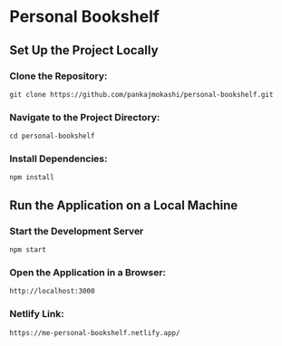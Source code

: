 # Personal Bookshelf

## Set Up the Project Locally
### Clone the Repository:
    git clone https://github.com/pankajmokashi/personal-bookshelf.git

### Navigate to the Project Directory:
    cd personal-bookshelf

### Install Dependencies:
    npm install

## Run the Application on a Local Machine
### Start the Development Server
    npm start

### Open the Application in a Browser:
    http://localhost:3000

### Netlify Link:
    https://me-personal-bookshelf.netlify.app/
